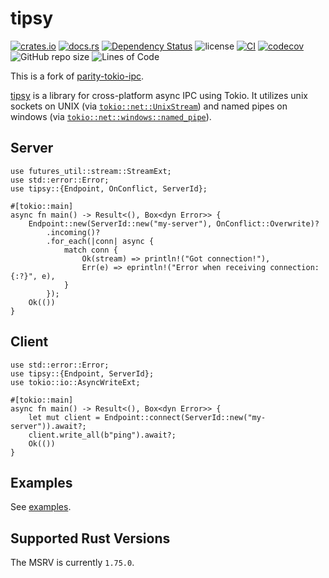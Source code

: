 # tipsy

[![crates.io](https://img.shields.io/crates/v/tipsy.svg?logo=rust)](https://crates.io/crates/tipsy)
[![docs.rs](https://img.shields.io/docsrs/tipsy?logo=rust)](https://docs.rs/tipsy)
[![Dependency Status](https://deps.rs/repo/github/aschey/tipsy/status.svg?style=flat-square)](https://deps.rs/repo/github/aschey/tipsy)
![license](https://img.shields.io/badge/License-MIT%20or%20Apache%202-green.svg)
[![CI](https://github.com/aschey/tipsy/actions/workflows/ci.yml/badge.svg)](https://github.com/aschey/tipsy/actions/workflows/ci.yml)
[![codecov](https://codecov.io/gh/aschey/tipsy/graph/badge.svg?token=K2EoTKsGFA)](https://codecov.io/gh/aschey/tipsy)
![GitHub repo size](https://img.shields.io/github/repo-size/aschey/tipsy)
![Lines of Code](https://aschey.tech/tokei/github/aschey/tipsy)

This is a fork of
[parity-tokio-ipc](https://github.com/paritytech/parity-tokio-ipc).

[tipsy](https://github.com/aschey/tipsy) is a library for cross-platform async
IPC using Tokio. It utilizes unix sockets on UNIX (via
[`tokio::net::UnixStream`](https://docs.rs/tokio/latest/tokio/net/struct.UnixStream.html))
and named pipes on windows (via
[`tokio::net::windows::named_pipe`](https://docs.rs/tokio/latest/tokio/net/windows/named_pipe/index.html)).

## Server

```rust,no_run
use futures_util::stream::StreamExt;
use std::error::Error;
use tipsy::{Endpoint, OnConflict, ServerId};

#[tokio::main]
async fn main() -> Result<(), Box<dyn Error>> {
    Endpoint::new(ServerId::new("my-server"), OnConflict::Overwrite)?
        .incoming()?
        .for_each(|conn| async {
            match conn {
                Ok(stream) => println!("Got connection!"),
                Err(e) => eprintln!("Error when receiving connection: {:?}", e),
            }
        });
    Ok(())
}
```

## Client

```rust,no_run
use std::error::Error;
use tipsy::{Endpoint, ServerId};
use tokio::io::AsyncWriteExt;

#[tokio::main]
async fn main() -> Result<(), Box<dyn Error>> {
    let mut client = Endpoint::connect(ServerId::new("my-server")).await?;
    client.write_all(b"ping").await?;
    Ok(())
}
```

## Examples

See [examples](https://github.com/aschey/tipsy/tree/main/examples).

## Supported Rust Versions

The MSRV is currently `1.75.0`.
